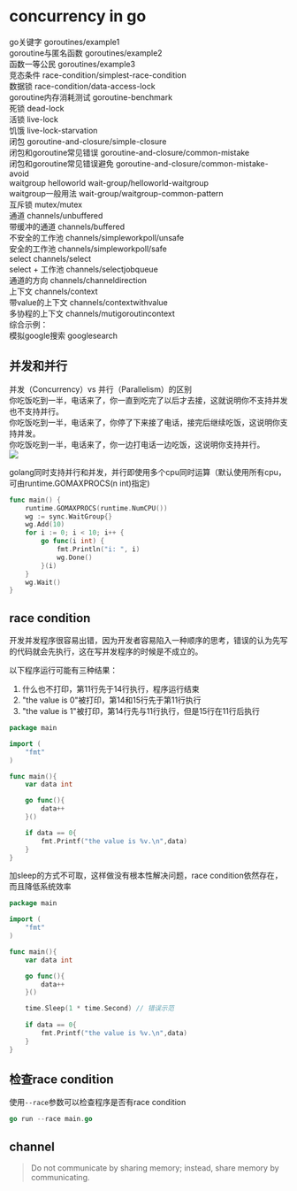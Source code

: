 # concurrency in go
go关键字 goroutines/example1  
goroutine与匿名函数 goroutines/example2    
函数一等公民  goroutines/example3  
竞态条件 race-condition/simplest-race-condition  
数据锁 race-condition/data-access-lock  
goroutine内存消耗测试  goroutine-benchmark  
死锁 dead-lock  
活锁 live-lock  
饥饿 live-lock-starvation  
闭包 goroutine-and-closure/simple-closure  
闭包和goroutine常见错误 goroutine-and-closure/common-mistake  
闭包和goroutine常见错误避免 goroutine-and-closure/common-mistake-avoid  
waitgroup helloworld wait-group/helloworld-waitgroup  
waitgroup一般用法 wait-group/waitgroup-common-pattern  
互斥锁 mutex/mutex  
通道 channels/unbuffered  
带缓冲的通道 channels/buffered  
不安全的工作池 channels/simpleworkpoll/unsafe  
安全的工作池 channels/simpleworkpoll/safe  
select channels/select  
select + 工作池 channels/selectjobqueue  
通道的方向 channels/channeldirection  
上下文 channels/context  
带value的上下文 channels/contextwithvalue  
多协程的上下文 channels/mutigoroutincontext    
综合示例：  
模拟google搜索 googlesearch  





## 并发和并行
并发（Concurrency）vs 并行（Parallelism）的区别  
你吃饭吃到一半，电话来了，你一直到吃完了以后才去接，这就说明你不支持并发也不支持并行。  
你吃饭吃到一半，电话来了，你停了下来接了电话，接完后继续吃饭，这说明你支持并发。  
你吃饭吃到一半，电话来了，你一边打电话一边吃饭，这说明你支持并行。  
![](https://i.imgur.com/us17QJ2.jpg)

golang同时支持并行和并发，并行即使用多个cpu同时运算（默认使用所有cpu，可由runtime.GOMAXPROCS(n int)指定)  
``` go
func main() {
	runtime.GOMAXPROCS(runtime.NumCPU())
	wg := sync.WaitGroup{}
	wg.Add(10)
	for i := 0; i < 10; i++ {
		go func(i int) {
			fmt.Println("i: ", i)
			wg.Done()
		}(i)
	}
	wg.Wait()
}
```

## race condition
开发并发程序很容易出错，因为开发者容易陷入一种顺序的思考，错误的认为先写的代码就会先执行，这在写并发程序的时候是不成立的。  

以下程序运行可能有三种结果：  
1. 什么也不打印，第11行先于14行执行，程序运行结束  
2. "the value is 0"被打印，第14和15行先于第11行执行  
3. "the value is 1"被打印，第14行先与11行执行，但是15行在11行后执行  

``` go
package main

import (
	"fmt"
)

func main(){
	var data int

	go func(){
		data++
	}()

	if data == 0{
		fmt.Printf("the value is %v.\n",data)
	}
}

```

加sleep的方式不可取，这样做没有根本性解决问题，race condition依然存在，而且降低系统效率  
``` go
package main

import (
	"fmt"
)

func main(){
	var data int

	go func(){
		data++
	}()

    time.Sleep(1 * time.Second) // 错误示范
    
	if data == 0{
		fmt.Printf("the value is %v.\n",data)
	}
}
```

## 检查race condition
使用`--race`参数可以检查程序是否有race condition  
``` go
go run --race main.go 
```

## channel
> Do not communicate by sharing memory; instead, share memory by communicating.

